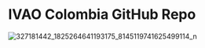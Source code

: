 # IVAO Colombia GitHub Repo

![327181442_1825264641193175_8145119741625499114_n](https://github.com/user-attachments/assets/9dadf959-6d75-494b-b182-dc5f75956d74)



